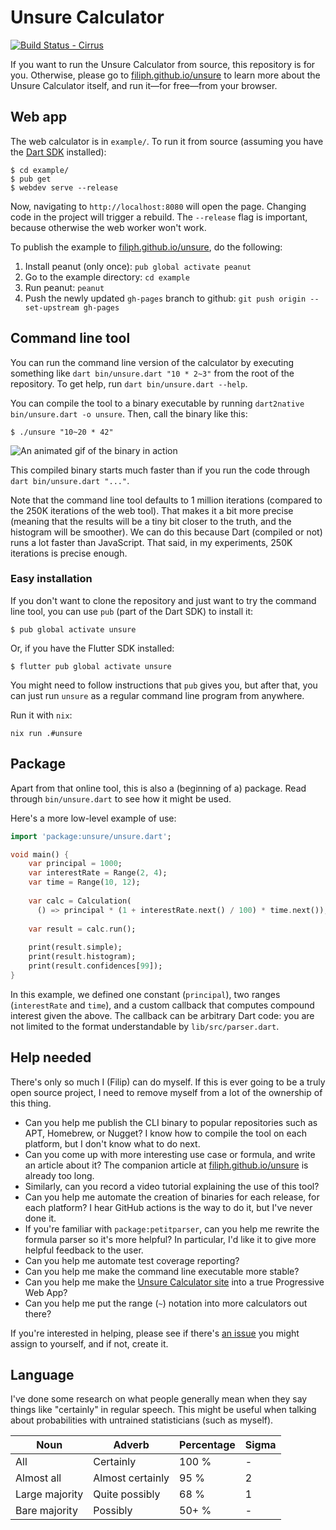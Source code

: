 # Unsure Calculator

[![Build Status - Cirrus][]][Build status]

If you want to run the Unsure Calculator from source, this repository
is for you. Otherwise, please go to 
[filiph.github.io/unsure][webapp] to learn more
about the Unsure Calculator itself, and run it—for free—from your browser.


## Web app

The web calculator is in `example/`. To run it from source (assuming you have
the [Dart SDK](https://dart.dev/get-dart) installed):

    $ cd example/
    $ pub get
    $ webdev serve --release

Now, navigating to `http://localhost:8080` will open the page. Changing
code in the project will trigger a rebuild. The `--release` flag is important,
because otherwise the web worker won't work.

To publish the example to 
[filiph.github.io/unsure](https://filiph.github.io/unsure), do the following:

1. Install peanut (only once): `pub global activate peanut`
2. Go to the example directory: `cd example`
3. Run peanut: `peanut`
4. Push the newly updated `gh-pages` branch to github: 
   `git push origin --set-upstream gh-pages`


## Command line tool

You can run the command line version of the calculator by executing something
like `dart bin/unsure.dart "10 * 2~3"` from the root of the repository. 
To get help, run `dart bin/unsure.dart --help`.

You can compile the tool to a binary executable by running 
`dart2native bin/unsure.dart -o unsure`. Then, call the binary like this:

    $ ./unsure "10~20 * 42"

![An animated gif of the binary in action](https://user-images.githubusercontent.com/919717/77241570-1a216100-6bb1-11ea-8e9d-e10b1aaf2106.gif)

This compiled binary starts much faster than if you run the code through 
`dart bin/unsure.dart "..."`.

Note that the command line tool defaults to 1 million iterations (compared
to the 250K iterations of the web tool). That makes it a bit more precise
(meaning that the results will be a tiny bit closer to the truth, and 
the histogram will be smoother). We can do this because Dart (compiled or not)
runs a lot faster than JavaScript. That said, in my experiments, 250K iterations
is precise enough.

### Easy installation

If you don't want to clone the repository and just want to try the command line
tool, you can use `pub` (part of the Dart SDK) to install it:

    $ pub global activate unsure

Or, if you have the Flutter SDK installed:

    $ flutter pub global activate unsure

You might need to follow instructions that `pub` gives you, but after that,
you can just run `unsure` as a regular command line program from anywhere.

Run it with `nix`:
```shell
nix run .#unsure
```

## Package

Apart from that online tool, this is also a (beginning of a) package. 
Read through `bin/unsure.dart` to see how it might be used.

Here's a more low-level example of use:

```dart
import 'package:unsure/unsure.dart';

void main() {
    var principal = 1000;
    var interestRate = Range(2, 4);
    var time = Range(10, 12);
    
    var calc = Calculation(
      () => principal * (1 + interestRate.next() / 100) * time.next());
    
    var result = calc.run();
    
    print(result.simple);
    print(result.histogram);
    print(result.confidences[99]);
}
```

In this example, we defined one constant (`principal`), two ranges
(`interestRate` and `time`), and a custom callback that computes compound
interest given the above. The callback can be arbitrary Dart code: you are
not limited to the format understandable by `lib/src/parser.dart`.


## Help needed

There's only so much I (Filip) can do myself. If this is ever going to be
a truly open source project, I need to remove myself from a lot of the
ownership of this thing. 

* Can you help me publish the CLI binary to popular repositories such as
  APT, Homebrew, or Nugget? I know how to compile the tool on each platform,
  but I don't know what to do next.
* Can you come up with more interesting use case or formula, and write 
  an article about it? The companion article at 
  [filiph.github.io/unsure][webapp] is already too long.
* Similarly, can you record a video tutorial explaining the use of this tool?
* Can you help me automate the creation of binaries for each release, for each
  platform? I hear GitHub actions is the way to do it, but I've never done it.
* If you're familiar with `package:petitparser`, can you help me rewrite the
  formula parser so it's more helpful? In particular, I'd like it to give
  more helpful feedback to the user.
* Can you help me automate test coverage reporting?
* Can you help me make the command line executable more stable?
* Can you help me make the [Unsure Calculator site][webapp] into 
  a true Progressive Web App?
* Can you help me put the range (`~`) notation into more calculators out there?

If you're interested in helping, please see if there's
[an issue](https://github.com/filiph/unsure/issues) you might assign to
yourself, and if not, create it.


## Language

I've done some research on what people generally mean when they say things like
"certainly" in regular speech. This might be useful when talking about
probabilities with untrained statisticians (such as myself).

| Noun | Adverb | Percentage | Sigma |
| -----| ------ | ---------- | ----- |
| All | Certainly | 100 % | - |
| Almost all | Almost certainly | 95 % | 2 |
| Large majority | Quite possibly | 68 % | 1 |
| Bare majority | Possibly | 50+ % | - |


[webapp]: https://filiph.github.io/unsure
[Build Status - Cirrus]: https://api.cirrus-ci.com/github/filiph/unsure.svg
[Build status]: https://cirrus-ci.com/github/filiph/unsure/master
